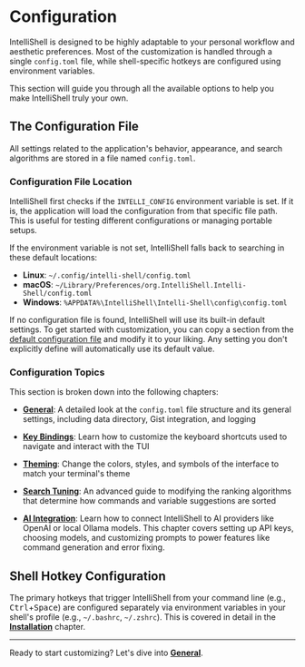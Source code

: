 # Configuration

IntelliShell is designed to be highly adaptable to your personal workflow and aesthetic preferences. Most of the
customization is handled through a single `config.toml` file, while shell-specific hotkeys are configured using
environment variables.

This section will guide you through all the available options to help you make IntelliShell truly your own.

## The Configuration File

All settings related to the application's behavior, appearance, and search algorithms are stored in a file named
`config.toml`.

### Configuration File Location

IntelliShell first checks if the `INTELLI_CONFIG` environment variable is set. If it is, the application will load the
configuration from that specific file path. This is useful for testing different configurations or managing portable
setups.

If the environment variable is not set, IntelliShell falls back to searching in these default locations:

- **Linux**: `~/.config/intelli-shell/config.toml`
- **macOS**: `~/Library/Preferences/org.IntelliShell.Intelli-Shell/config.toml`
- **Windows**: `%APPDATA%\IntelliShell\Intelli-Shell\config\config.toml`

If no configuration file is found, IntelliShell will use its built-in default settings. To get started with
customization, you can copy a section from the [default configuration file](https://github.com/lasantosr/intelli-shell/blob/main/default_config.toml)
and modify it to your liking. Any setting you don't explicitly define will automatically use its default value.

### Configuration Topics

This section is broken down into the following chapters:

- **[General](./general.md)**: A detailed look at the `config.toml` file structure and its general settings,
  including data directory, Gist integration, and logging

- **[Key Bindings](./keybindings.md)**: Learn how to customize the keyboard shortcuts used to navigate and interact with
  the TUI

- **[Theming](./theming.md)**: Change the colors, styles, and symbols of the interface to match your terminal's theme

- **[Search Tuning](./search_tuning.md)**: An advanced guide to modifying the ranking algorithms that determine how
  commands and variable suggestions are sorted

- **[AI Integration](./ai.md)**: Learn how to connect IntelliShell to AI providers like OpenAI or local Ollama models.
  This chapter covers setting up API keys, choosing models, and customizing prompts to power features like command
  generation and error fixing.

## Shell Hotkey Configuration

The primary hotkeys that trigger IntelliShell from your command line (e.g., <kbd>Ctrl</kbd>+<kbd>Space</kbd>) are
configured separately via environment variables in your shell's profile (e.g., `~/.bashrc`, `~/.zshrc`). This is
covered in detail in the [**Installation**](../guide/installation.md#customizing-keybindings) chapter.

---

Ready to start customizing? Let's dive into [**General**](./general.md).
